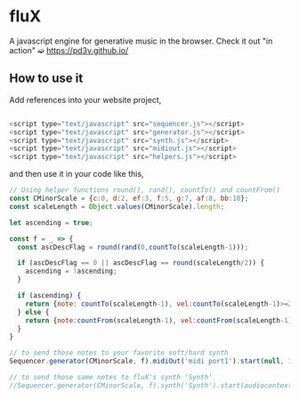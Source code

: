 # fluX
A javascript engine for generative music in the browser. Check it out "in action" ➫ https://pd3v.github.io/

## How to use it
Add references into your website project,

```javascript

<script type="text/javascript" src="sequencer.js"></script>
<script type="text/javascript" src="generator.js"></script>
<script type="text/javascript" src="synth.js"></script>
<script type="text/javascript" src="midiout.js"></script>
<script type="text/javascript" src="helpers.js"></script>

```

and then use it in your code like this,

```javascript
// Using helper functions round(), rand(), countTo() and countFrom()
const CMinorScale = {c:0, d:2, ef:3, f:5, g:7, af:8, bb:10};
const scaleLength = Object.values(CMinorScale).length;

let ascending = true;

const f = _ => {
  const ascDescFlag = round(rand(0,countTo(scaleLength-1)));

  if (ascDescFlag == 0 || ascDescFlag == round(scaleLength/2)) {
    ascending = !ascending;
  }

  if (ascending) {
    return {note: countTo(scaleLength-1), vel:countTo(scaleLength-1)>=2 && countTo(scaleLength-1)<=4? 127: 39, dur:8, oct: 4};
  } else {
    return {note:countFrom(scaleLength-1), vel:countFrom(scaleLength-1)>=2 && countFrom(scaleLength-1)<=4? 15: 127, dur:1, oct:2};
  }
}

// to send those notes to your favorite soft/hard synth
Sequencer.generator(CMinorScale, f).midiOut('midi port1').start(null, 120);

// to send those same notes to fluX's synth 'Synth' 
//Sequencer.generator(CMinorScale, f).synth('Synth').start(audiocontext, 120);
```
